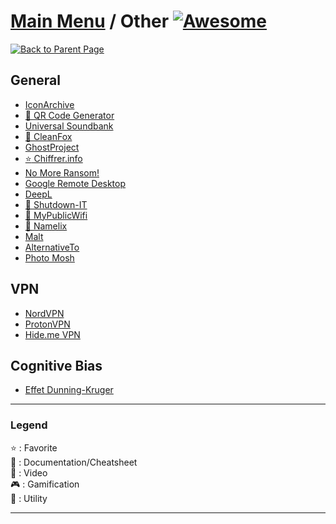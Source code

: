 # [Main Menu](README.md) / Other [![Awesome](https://awesome.re/badge-flat.svg)](https://awesome.re)

[![Back to Parent Page](https://img.shields.io/badge/-Back_to_Parent_Page-blue?style=for-the-badge)](README.md)

## General
- [IconArchive](http://www.iconarchive.com/)
- [:wrench: QR Code Generator](https://www.the-qrcode-generator.com/)
- [Universal Soundbank](http://www.universal-soundbank.com/)
- [:wrench: CleanFox](https://www.cleanfox.io/fr)
- [GhostProject](https://ghostproject.fr/)
- [:star: Chiffrer.info](https://chiffrer.info/)
- [No More Ransom!](https://www.nomoreransom.org/fr/index.html)
- [Google Remote Desktop](https://remotedesktop.google.com/)
- [DeepL](https://www.deepl.com/translator)
- [:wrench: Shutdown-IT](https://www.logitheque.com/logiciels/windows/utilitaires/systeme_arret_demarrage/telecharger/shutdown_it_19664.htm)
- [:wrench: MyPublicWifi](https://mypublicwifi.com/)
- [:wrench: Namelix](https://namelix.com/)
- [Malt](https://www.malt.fr/)
- [AlternativeTo](https://alternativeto.net/)
- [Photo Mosh](https://photomosh.com/)

## VPN
- [NordVPN](https://nordvpn.com/)
- [ProtonVPN](https://protonvpn.com/)
- [Hide.me VPN](https://hide.me/)

## Cognitive Bias
- [Effet Dunning-Kruger](https://fr.wikipedia.org/wiki/Effet_Dunning-Kruger)

---

### Legend
:star: : Favorite\
:book: : Documentation/Cheatsheet\
:movie_camera: : Video\
:video_game: : Gamification\
:wrench: : Utility

---
